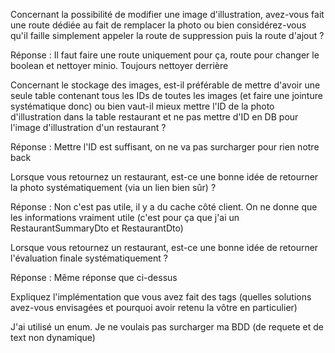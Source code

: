 Concernant la possibilité de modifier une image d'illustration, avez-vous fait une route dédiée au fait de remplacer la photo ou bien considérez-vous qu'il faille simplement appeler la route de suppression puis la route d'ajout ? 

Réponse : Il faut faire une route uniquement pour ça, route pour changer le boolean et nettoyer minio. Toujours nettoyer derrière

Concernant le stockage des images, est-il préférable de mettre d'avoir une seule table contenant tous les IDs de toutes les images (et faire une jointure systématique donc) ou bien vaut-il mieux mettre l'ID de la photo d'illustration dans la table restaurant et ne pas mettre d'ID en DB pour l'image d'illustration d'un restaurant ?

Réponse : Mettre l'ID est suffisant, on ne va pas surcharger pour rien notre back

Lorsque vous retournez un restaurant, est-ce une bonne idée de retourner la photo systématiquement (via un lien bien sûr) ?

Réponse : Non c'est pas utile, il y a du cache côté client. On ne donne que les informations vraiment utile (c'est pour ça que j'ai un RestaurantSummaryDto et RestaurantDto)

Lorsque vous retournez un restaurant, est-ce une bonne idée de retourner l'évaluation finale systématiquement ?

Réponse : Même réponse que ci-dessus

Expliquez l'implémentation que vous avez fait des tags (quelles solutions avez-vous envisagées et pourquoi avoir retenu la vôtre en particulier)

J'ai utilisé un enum. Je ne voulais pas surcharger ma BDD (de requete et de text non dynamique)